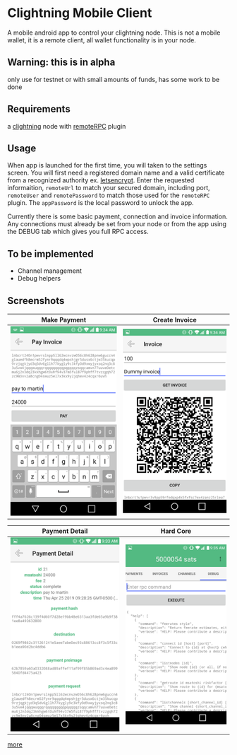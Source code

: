 # Clightning Mobile Client

A mobile android app to control your clightning node.  This is not a mobile wallet, it is a remote client, 
all wallet functionality is in your node.

## Warning: this is in alpha

only use for testnet or with small amounts of funds, has some work to be done

## Requirements

a [clightning](https://github.com/ElementsProject/lightning) node with 
[remoteRPC](https://github.com/rsbondi/clightning-go-plugin/tree/master/remoteRPC)
plugin

## Usage

When app is launched for the first time, you will taken to the settings screen.
You will first need a registered domain name and a valid certificate from a recognized authority  ex. [letsencrypt](https://letsencrypt.org/).
Enter the requested informaition, `remoteUrl` to match your secured domain, including port, `remoteUser` and `remotePassword` to match those used for the `remoteRPC` plugin.
The `appPassword` is the local password to unlock the app.

Currently there is some basic payment, connection and invoice information.  Any connections must already be set from your node or from the app using the DEBUG tab which gives you full RPC access.

## To be implemented
* Channel management
* Debug helpers

## Screenshots

|Make Payment|Create Invoice|
|-------|----------|
|![alt text](screenshots/pay.png)|![alt text](screenshots/invoice.png)|

|Payment Detail|Hard Core|
|-------|----------|
|![alt text](screenshots/paydetail.png)|![alt text](screenshots/debug.png)|

[more](./screenshots)
